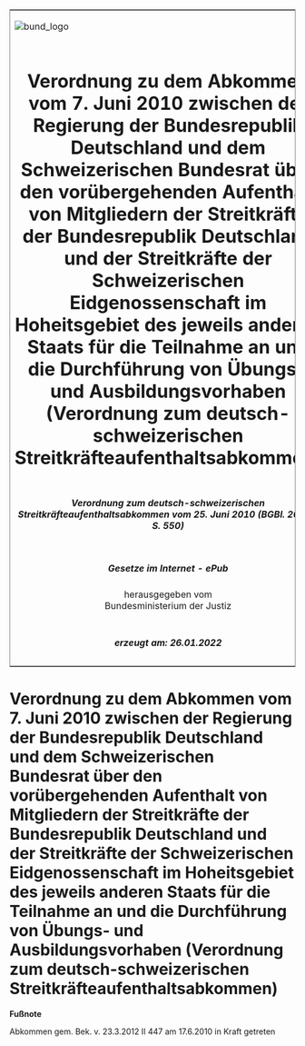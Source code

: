 <span id="DECKBLATT.html"></span>

<table border="0" frame="border" width="100%">

<tr valign="top">

<td align="left">

![bund\_logo](BfJ_2021_Web_de_de.gif)

</td>

<td align="right">

 

</td>

</tr>

<tr align="center" valign="middle">

<td colspan="2">

# Verordnung zu dem Abkommen vom 7. Juni 2010 zwischen der Regierung der Bundesrepublik Deutschland und dem Schweizerischen Bundesrat über den vorübergehenden Aufenthalt von Mitgliedern der Streitkräfte der Bundesrepublik Deutschland und der Streitkräfte der Schweizerischen Eidgenossenschaft im Hoheitsgebiet des jeweils anderen Staats für die Teilnahme an und die Durchführung von Übungs- und Ausbildungsvorhaben (Verordnung zum deutsch-schweizerischen Streitkräfteaufenthaltsabkommen)

</td>

</tr>

<tr align="center" valign="middle">

<td colspan="2">

##### Verordnung zum deutsch-schweizerischen Streitkräfteaufenthaltsabkommen vom 25. Juni 2010 (BGBl. 2010 II S. 550)

</td>

</tr>

<tr align="center" valign="middle">

<td colspan="2">

  
  

##### Gesetze im Internet - ePub  
  
herausgegeben vom  
Bundesministerium der Justiz

</td>

</tr>

<tr align="center" valign="bottom">

<td colspan="2">

  
  

##### erzeugt am: 26.01.2022

</td>

</tr>

</table>

<span id="BJNR055020010.html"></span>

# Verordnung zu dem Abkommen vom 7. Juni 2010 zwischen der Regierung der Bundesrepublik Deutschland und dem Schweizerischen Bundesrat über den vorübergehenden Aufenthalt von Mitgliedern der Streitkräfte der Bundesrepublik Deutschland und der Streitkräfte der Schweizerischen Eidgenossenschaft im Hoheitsgebiet des jeweils anderen Staats für die Teilnahme an und die Durchführung von Übungs- und Ausbildungsvorhaben (Verordnung zum deutsch-schweizerischen Streitkräfteaufenthaltsabkommen)

<div>

  
**Fußnote**

<div class="jnhtml">

<div>

<div class="jurAbsatz">

Abkommen gem. Bek. v. 23.3.2012 II 447 am 17.6.2010 in Kraft getreten

</div>

</div>

</div>

</div>
